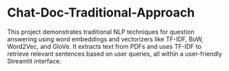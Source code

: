# Chat-Doc-Traditional-Approach
This project demonstrates traditional NLP techniques for question answering using word embeddings and vectorizers like TF-IDF, BoW, Word2Vec, and GloVe. It extracts text from PDFs and uses TF-IDF to retrieve relevant sentences based on user queries, all within a user-friendly Streamlit interface.
